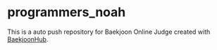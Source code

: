 # programmers_noah
This is a auto push repository for Baekjoon Online Judge created with [BaekjoonHub](https://github.com/BaekjoonHub/BaekjoonHub).
